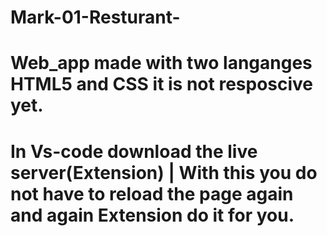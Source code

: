 # Mark-01-Resturant-
# Web_app made with two langanges HTML5 and CSS it is not resposcive yet.
# In Vs-code download the live server(Extension) | With this you do not have to reload the page again and again Extension do it for you.
